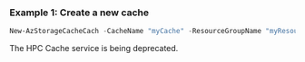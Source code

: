 ### Example 1: Create a new cache
```powershell
New-AzStorageCacheCach -CacheName "myCache" -ResourceGroupName "myResourceGroup" -Location "East US" -CacheSizeGB 3072 -SubnetId "/subscriptions/{subscriptionId}/resourceGroups/{resourceGroupName}/providers/Microsoft.Network/virtualNetworks/{vnetName}/subnets/{subnetName}" -SkuName "Standard_2G"
```

The HPC Cache service is being deprecated.


